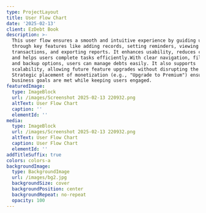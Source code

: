 ```yaml
---
type: ProjectLayout
title: User Flow Chart
date: '2025-02-13'
client: EzDebt Book
description: >-
  This user flow ensures a smooth and intuitive experience by guiding users
  through key features like adding records, setting reminders, viewing
  transactions, and exporting reports. It enhances usability, reduces confusion,
  and helps users complete tasks efficiently.With clear navigation, filtering,
  and backup options, users can manage debts easily. It also supports
  scalability, allowing future feature upgrades without disrupting the flow.
  Strategic placement of monetization (e.g., "Upgrade to Premium") ensures
  business goals are met while keeping users engaged.
featuredImage:
  type: ImageBlock
  url: /images/Screenshot 2025-02-13 220932.png
  altText: User Flow Chart
  caption: ''
  elementId: ''
media:
  type: ImageBlock
  url: /images/Screenshot 2025-02-13 220932.png
  altText: User Flow Chart
  caption: User Flow Chart
  elementId: ''
addTitleSuffix: true
colors: colors-a
backgroundImage:
  type: BackgroundImage
  url: /images/bg2.jpg
  backgroundSize: cover
  backgroundPosition: center
  backgroundRepeat: no-repeat
  opacity: 100
---
```

